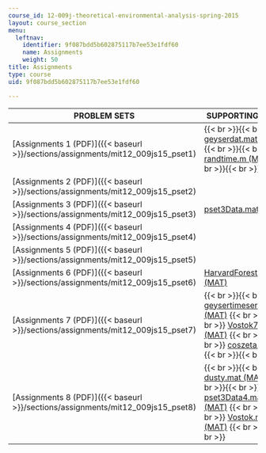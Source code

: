 ```yaml
---
course_id: 12-009j-theoretical-environmental-analysis-spring-2015
layout: course_section
menu:
  leftnav:
    identifier: 9f087bdd5b602875117b7ee53e1fdf60
    name: Assignments
    weight: 50
title: Assignments
type: course
uid: 9f087bdd5b602875117b7ee53e1fdf60

---
```


| PROBLEM SETS | SUPPORTING FILES |
| --- | --- |
| [Assignments 1 (PDF)]({{< baseurl >}}/sections/assignments/mit12_009js15_pset1) |  {{< br >}}{{< br >}} [geyserdat.mat (MAT)](/coursemedia/12-009j-theoretical-environmental-analysis-spring-2015/c1e3fe934cbd6e06fab35f14cf159234_geyserdat.mat) {{< br >}}{{< br >}} [randtime.m (M)](/coursemedia/12-009j-theoretical-environmental-analysis-spring-2015/bf8d35945bb728f22013d9b4437e5db6_randtime.m) {{< br >}}{{< br >}}  |
| [Assignments 2 (PDF)]({{< baseurl >}}/sections/assignments/mit12_009js15_pset2) | &nbsp; |
| [Assignments 3 (PDF)]({{< baseurl >}}/sections/assignments/mit12_009js15_pset3) | [pset3Data.mat (MAT)](/coursemedia/12-009j-theoretical-environmental-analysis-spring-2015/b4da5981f91ed0ca283ad5c83398f632_pset3Data.mat) |
| [Assignments 4 (PDF)]({{< baseurl >}}/sections/assignments/mit12_009js15_pset4) | &nbsp; |
| [Assignments 5 (PDF)]({{< baseurl >}}/sections/assignments/mit12_009js15_pset5) | &nbsp; |
| [Assignments 6 (PDF)]({{< baseurl >}}/sections/assignments/mit12_009js15_pset6) | [HarvardForest.mat (MAT)](/coursemedia/12-009j-theoretical-environmental-analysis-spring-2015/7d6dd5269ec1e2a0800bbec2635bbbf3_HarvardForest.mat) |
| [Assignments 7 (PDF)]({{< baseurl >}}/sections/assignments/mit12_009js15_pset7) |  {{< br >}}{{< br >}} [geysertimeseries.mat (MAT)](/coursemedia/12-009j-theoretical-environmental-analysis-spring-2015/0f87d6d85ba9b617a0f667ac917cbc8d_geysertimeseries.mat) {{< br >}}{{< br >}} [Vostok7.mat (MAT)](/coursemedia/12-009j-theoretical-environmental-analysis-spring-2015/f65181618ccb1896f12f16b97bec27cd_Vostok7.mat) {{< br >}}{{< br >}} [coszeta.m (M)](/coursemedia/12-009j-theoretical-environmental-analysis-spring-2015/0b34254ad1a788bf1b8be750ce3b50c0_coszeta.m) {{< br >}}{{< br >}}  |
| [Assignments 8 (PDF)]({{< baseurl >}}/sections/assignments/mit12_009js15_pset8) |  {{< br >}}{{< br >}} [dusty.mat (MAT)](/coursemedia/12-009j-theoretical-environmental-analysis-spring-2015/3beab07145e3b071f382462dc557ec17_dusty.mat) {{< br >}}{{< br >}} [pset3Data4.mat (MAT)](/coursemedia/12-009j-theoretical-environmental-analysis-spring-2015/c6e6e6d72da11289d4de246dac9e2265_pset3Data4.mat) {{< br >}}{{< br >}} [Vostok.mat (MAT)](/coursemedia/12-009j-theoretical-environmental-analysis-spring-2015/dccd4351d089b44e5a643951c35a909c_Vostok.mat) {{< br >}}{{< br >}}